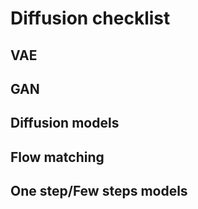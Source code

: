 # Diffusion checklist

## VAE

## GAN

## Diffusion models

## Flow matching

## One step/Few steps models

